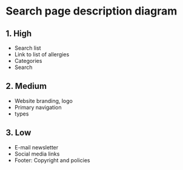 # Search page description diagram

## 1. High

- Search list
- Link to list of allergies
- Categories
- Search

## 2. Medium

- Website branding, logo
- Primary navigation
- types

## 3. Low

- E-mail newsletter
- Social media links
- Footer: Copyright and policies
